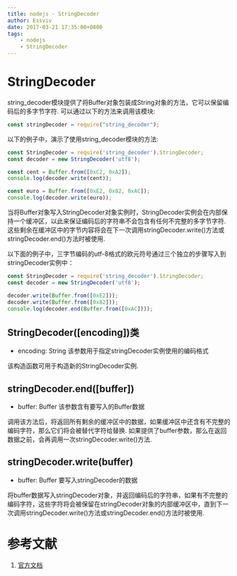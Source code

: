 ```yaml
---
title: nodejs - StringDecoder
author: Essviv
date: 2017-03-21 17:35:00+0800
tags: 
	- nodejs
	- StringDecoder
---
```


# StringDecoder

string_decoder模块提供了将Buffer对象包装成String对象的方法，它可以保留编码后的多字节字符. 可以通过以下的方法来调用该模块:

````javascript
const stringDecoder = require("string_decoder");
````

以下的例子中，演示了使用string_decoder模块的方法:

````javascript
const StringDecoder = require('string_decoder').StringDecoder;
const decoder = new StringDecoder('utf8');

const cent = Buffer.from([0xC2, 0xA2]);
console.log(decoder.write(cent));

const euro = Buffer.from([0xE2, 0x82, 0xAC]);
console.log(decoder.write(euro));
````

当将Buffer对象写入StringDecoder对象实例时，StringDecoder实例会在内部保持一个缓冲区，以此来保证编码后的字符串不会包含有任何不完整的多字节字符. 这些剩余在缓冲区中的字节内容将会在下一次调用stringDecoder.write()方法或stringDecoder.end()方法时被使用. 

以下面的例子中，三字节编码的utf-8格式的欧元符号通过三个独立的步骤写入到stringDecoder实例中：

````javascript
const StringDecoder = require('string_decoder').StringDecoder;
const decoder = new StringDecoder('utf8');

decoder.write(Buffer.from([0xE2]));
decoder.write(Buffer.from([0x82]));
console.log(decoder.end(Buffer.from([0xAC])));
````

## StringDecoder([encoding])类

* encoding: String 该参数用于指定stringDecoder实例使用的编码格式

该构造函数可用于构造新的StringDecoder实例. 

## stringDecoder.end(\[buffer\])

* buffer: Buffer  该参数含有要写入的Buffer数据

调用该方法后，将返回所有剩余的缓冲区中的数据，如果缓冲区中还含有不完整的编码字符，那么它们将会被替代字符给替换. 如果提供了buffer参数，那么在返回数据之前，会再调用一次stringDecoder.write()方法.

## stringDecoder.write(buffer)

* buffer: Buffer  要写入stringDecoder的数据

将buffer数据写入stringDecoder对象，并返回编码后的字符串，如果有不完整的编码字符，这些字符将会被保留在stringDecoder对象的内部缓冲区中，直到下一次调用stringDecoder.write()方法或stringDecoder.end()方法时被使用.

# 参考文献

1. [官方文档](https://nodejs.org/dist/latest-v6.x/docs/api/string_decoder.html)